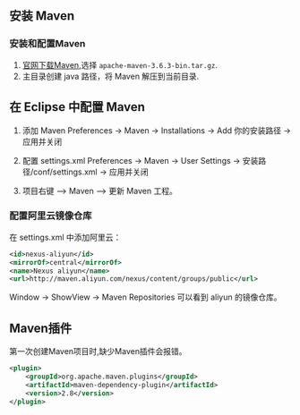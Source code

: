 ## 安装 Maven

### 安装和配置Maven

1. [官网下载Maven](http://maven.apache.org/download.cgi),选择  `apache-maven-3.6.3-bin.tar.gz`.
2. 主目录创建 java 路径，将 Maven 解压到当前目录.


## 在 Eclipse 中配置 Maven
1. 添加 Maven
    Preferences -> Maven -> Installations -> Add 你的安装路径 -> 应用并关闭

2. 配置 settings.xml
    Preferences -> Maven -> User Settings -> 安装路径/conf/settings.xml -> 应用并关闭

3.  项目右键 --> Maven --> 更新 Maven 工程。

### 配置阿里云镜像仓库

在 settings.xml 中添加阿里云：
```xml
<id>nexus-aliyun</id>
<mirrorOf>central</mirrorOf>
<name>Nexus aliyun</name>
<url>http://maven.aliyun.com/nexus/content/groups/public</url>
```
Window -> ShowView -> Maven Repositories
可以看到 aliyun 的镜像仓库。

## Maven插件

第一次创建Maven项目时,缺少Maven插件会报错。

```xml
<plugin>  
    <groupId>org.apache.maven.plugins</groupId>  
    <artifactId>maven-dependency-plugin</artifactId>  
    <version>2.8</version>  
</plugin>  
```